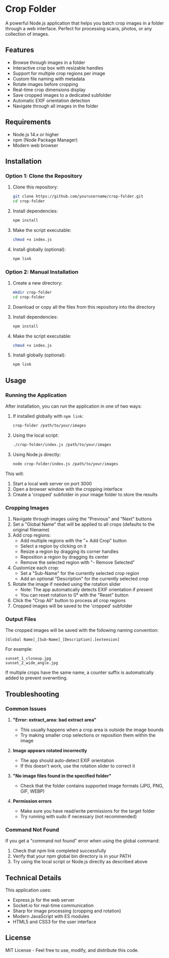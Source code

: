 # Crop Folder

A powerful Node.js application that helps you batch crop images in a folder through a web interface. Perfect for processing scans, photos, or any collection of images.

## Features

- Browse through images in a folder
- Interactive crop box with resizable handles
- Support for multiple crop regions per image
- Custom file naming with metadata
- Rotate images before cropping
- Real-time crop dimensions display
- Save cropped images to a dedicated subfolder
- Automatic EXIF orientation detection
- Navigate through all images in the folder

## Requirements

- Node.js 14.x or higher
- npm (Node Package Manager)
- Modern web browser

## Installation

### Option 1: Clone the Repository

1. Clone this repository:
   ```bash
   git clone https://github.com/yourusername/crop-folder.git
   cd crop-folder
   ```

2. Install dependencies:
   ```bash
   npm install
   ```

3. Make the script executable:
   ```bash
   chmod +x index.js
   ```

4. Install globally (optional):
   ```bash
   npm link
   ```

### Option 2: Manual Installation

1. Create a new directory:
   ```bash
   mkdir crop-folder
   cd crop-folder
   ```

2. Download or copy all the files from this repository into the directory

3. Install dependencies:
   ```bash
   npm install
   ```

4. Make the script executable:
   ```bash
   chmod +x index.js
   ```

5. Install globally (optional):
   ```bash
   npm link
   ```

## Usage

### Running the Application

After installation, you can run the application in one of two ways:

1. If installed globally with `npm link`:
   ```bash
   crop-folder /path/to/your/images
   ```

2. Using the local script:
   ```bash
   ./crop-folder/index.js /path/to/your/images
   ```

3. Using Node.js directly:
   ```bash
   node crop-folder/index.js /path/to/your/images
   ```

This will:
1. Start a local web server on port 3000
2. Open a browser window with the cropping interface
3. Create a 'cropped' subfolder in your image folder to store the results

### Cropping Images

1. Navigate through images using the "Previous" and "Next" buttons
2. Set a "Global Name" that will be applied to all crops (defaults to the original filename)
3. Add crop regions:
   - Add multiple regions with the "+ Add Crop" button
   - Select a region by clicking on it
   - Resize a region by dragging its corner handles
   - Reposition a region by dragging its center
   - Remove the selected region with "- Remove Selected"
4. Customize each crop:
   - Set a "Sub-Name" for the currently selected crop region
   - Add an optional "Description" for the currently selected crop
5. Rotate the image if needed using the rotation slider
   - Note: The app automatically detects EXIF orientation if present
   - You can reset rotation to 0° with the "Reset" button
6. Click the "Crop All" button to process all crop regions
7. Cropped images will be saved to the 'cropped' subfolder

### Output Files

The cropped images will be saved with the following naming convention:
```
[Global Name]_[Sub-Name]_[Description].[extension]
```

For example:
```
sunset_1_closeup.jpg
sunset_2_wide_angle.jpg
```

If multiple crops have the same name, a counter suffix is automatically added to prevent overwriting.

## Troubleshooting

### Common Issues

1. **"Error: extract_area: bad extract area"**
   - This usually happens when a crop area is outside the image bounds
   - Try making smaller crop selections or reposition them within the image

2. **Image appears rotated incorrectly**
   - The app should auto-detect EXIF orientation
   - If this doesn't work, use the rotation slider to correct it

3. **"No image files found in the specified folder"**
   - Check that the folder contains supported image formats (JPG, PNG, GIF, WEBP)

4. **Permission errors**
   - Make sure you have read/write permissions for the target folder
   - Try running with sudo if necessary (not recommended)

### Command Not Found

If you get a "command not found" error when using the global command:

1. Check that npm link completed successfully
2. Verify that your npm global bin directory is in your PATH
3. Try using the local script or Node.js directly as described above

## Technical Details

This application uses:
- Express.js for the web server
- Socket.io for real-time communication
- Sharp for image processing (cropping and rotation)
- Modern JavaScript with ES modules
- HTML5 and CSS3 for the user interface

## License

MIT License - Feel free to use, modify, and distribute this code. 